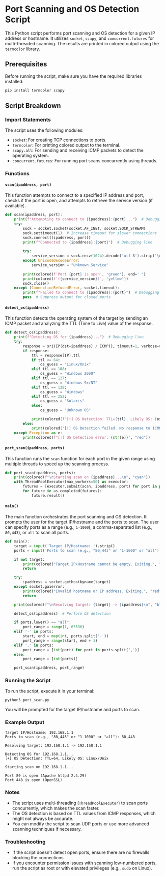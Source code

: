 # Port Scanning and OS Detection Script

This Python script performs port scanning and OS detection for a given IP address or hostname. It utilizes `socket`, `scapy`, and `concurrent.futures` for multi-threaded scanning. The results are printed in colored output using the `termcolor` library.

## Prerequisites
Before running the script, make sure you have the required libraries installed:

```bash
pip install termcolor scapy
```

## Script Breakdown

### Import Statements
The script uses the following modules:
- `socket`: For creating TCP connections to ports.
- `termcolor`: For printing colored output to the terminal.
- `scapy.all`: For sending and receiving ICMP packets to detect the operating system.
- `concurrent.futures`: For running port scans concurrently using threads.

### Functions

#### `scan(ipaddress, port)`
This function attempts to connect to a specified IP address and port, checks if the port is open, and attempts to retrieve the service version (if available).

```python
def scan(ipaddress, port):
    print(f"Attempting to connect to {ipaddress}:{port}...")  # Debugging line
    try:
        sock = socket.socket(socket.AF_INET, socket.SOCK_STREAM)
        sock.settimeout(1)  # Increase timeout for slower connections
        sock.connect((ipaddress, port))
        print(f"Connected to {ipaddress}:{port}")  # Debugging line
        
        try:
            service_version = sock.recv(1024).decode('utf-8').strip('\n')
        except UnicodeDecodeError:
            service_version = "Unknown Service"
        
        print(colored(f'Port {port} is open', 'green'), end=' ')
        print(colored(f'({service_version})', 'yellow'))
        sock.close()
    except (ConnectionRefusedError, socket.timeout):
        print(f"Failed to connect to {ipaddress}:{port}")  # Debugging line
        pass  # Suppress output for closed ports
```

#### `detect_os(ipaddress)`
This function detects the operating system of the target by sending an ICMP packet and analyzing the TTL (Time to Live) value of the response.

```python
def detect_os(ipaddress):
    print(f"Detecting OS for {ipaddress}...")  # Debugging line
    try:
        response = sr1(IP(dst=ipaddress) / ICMP(), timeout=1, verbose=0)
        if response:
            ttl = response[IP].ttl
            if ttl <= 64:
                os_guess = "Linux/Unix"
            elif ttl == 108:
                os_guess = "Windows 2000"
            elif ttl == 127:
                os_guess = "Windows 9x/NT"
            elif ttl == 128:
                os_guess = "Windows"
            elif ttl == 252:
                os_guess = "Solaris"
            else:
                os_guess = "Unknown OS"

            print(colored(f"[+] OS Detection: TTL={ttl}, Likely OS: {os_guess}", "cyan"))
        else:
            print(colored("[!] OS Detection failed. No response to ICMP request.", "red"))
    except Exception as e:
        print(colored(f"[!] OS Detection error: {str(e)}", "red"))
```

#### `port_scan(ipaddress, ports)`
This function runs the `scan` function for each port in the given range using multiple threads to speed up the scanning process.

```python
def port_scan(ipaddress, ports):
    print(colored(f"\nStarting scan on {ipaddress}...\n", "cyan"))
    with ThreadPoolExecutor(max_workers=50) as executor:
        futures = [executor.submit(scan, ipaddress, port) for port in ports]
        for future in as_completed(futures):
            future.result()
```

#### `main()`
The main function orchestrates the port scanning and OS detection. It prompts the user for the target IP/hostname and the ports to scan. The user can specify ports as a range (e.g., `1-1000`), a comma-separated list (e.g., `80,443`), or `all` to scan all ports.

```python
def main():
    target = input('Target IP/Hostname: ').strip()
    ports = input('Ports to scan (e.g., "80,443" or "1-1000" or "all"): ').strip()

    if not target:
        print(colored("Target IP/Hostname cannot be empty. Exiting.", "red"))
        return

    try:
        ipaddress = socket.gethostbyname(target)
    except socket.gaierror:
        print(colored("Invalid hostname or IP address. Exiting.", "red"))
        return

    print(colored(f"\nResolving target: {target} -> {ipaddress}\n", "blue"))

    detect_os(ipaddress)  # Perform OS detection

    if ports.lower() == "all":
        port_range = range(1, 65536)
    elif '-' in ports:
        start, end = map(int, ports.split('-'))
        port_range = range(start, end + 1)
    elif ',' in ports:
        port_range = [int(port) for port in ports.split(',')]
    else:
        port_range = [int(ports)]

    port_scan(ipaddress, port_range)
```

### Running the Script
To run the script, execute it in your terminal:

```bash
python3 port_scan.py
```

You will be prompted for the target IP/hostname and ports to scan.

### Example Output

```
Target IP/Hostname: 192.168.1.1
Ports to scan (e.g., "80,443" or "1-1000" or "all"): 80,443

Resolving target: 192.168.1.1 -> 192.168.1.1

Detecting OS for 192.168.1.1...
[+] OS Detection: TTL=64, Likely OS: Linux/Unix

Starting scan on 192.168.1.1...

Port 80 is open (Apache httpd 2.4.29)
Port 443 is open (OpenSSL)
```

### Notes
- The script uses multi-threading (`ThreadPoolExecutor`) to scan ports concurrently, which makes the scan faster.
- The OS detection is based on TTL values from ICMP responses, which might not always be accurate.
- You can modify the script to scan UDP ports or use more advanced scanning techniques if necessary.

### Troubleshooting
- If the script doesn't detect open ports, ensure there are no firewalls blocking the connections.
- If you encounter permission issues with scanning low-numbered ports, run the script as root or with elevated privileges (e.g., `sudo` on Linux).
